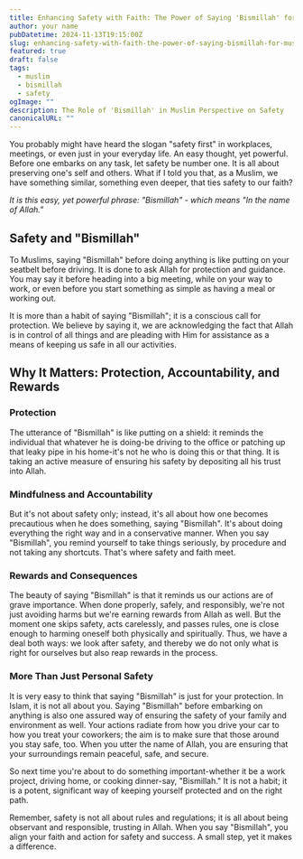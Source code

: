 ```yaml
---
title: Enhancing Safety with Faith: The Power of Saying 'Bismillah' for Muslims
author: your name
pubDatetime: 2024-11-13T19:15:00Z
slug: enhancing-safety-with-faith-the-power-of-saying-bismillah-for-muslims
featured: true
draft: false
tags:
  - muslim
  - bismillah
  - safety
ogImage: ""
description: The Role of 'Bismillah' in Muslim Perspective on Safety
canonicalURL: ""
---
```


You probably might have heard the slogan "safety first" in workplaces, meetings, or even just in your everyday life. An easy thought, yet powerful. Before one embarks on any task, let safety be number one. It is all about preserving one's self and others. What if I told you that, as a Muslim, we have something similar, something even deeper, that ties safety to our faith?

*It is this easy, yet powerful phrase: "Bismillah" - which means "In the name of Allah."*

## Safety and "Bismillah"

To Muslims, saying "Bismillah" before doing anything is like putting on your seatbelt before driving. It is done to ask Allah for protection and guidance. You may say it before heading into a big meeting, while on your way to work, or even before you start something as simple as having a meal or working out.

It is more than a habit of saying "Bismillah"; it is a conscious call for protection. We believe by saying it, we are acknowledging the fact that Allah is in control of all things and are pleading with Him for assistance as a means of keeping us safe in all our activities.

## Why It Matters: Protection, Accountability, and Rewards

### Protection
The utterance of "Bismillah" is like putting on a shield: it reminds the individual that whatever he is doing-be driving to the office or patching up that leaky pipe in his home-it's not he who is doing this or that thing. It is taking an active measure of ensuring his safety by depositing all his trust into Allah.

### Mindfulness and Accountability
But it's not about safety only; instead, it's all about how one becomes precautious when he does something, saying "Bismillah". It's about doing everything the right way and in a conservative manner. When you say "Bismillah", you remind yourself to take things seriously, by procedure and not taking any shortcuts. That's where safety and faith meet.

### Rewards and Consequences
The beauty of saying "Bismillah" is that it reminds us our actions are of grave importance. When done properly, safely, and responsibly, we're not just avoiding harms but we're earning rewards from Allah as well. But the moment one skips safety, acts carelessly, and passes rules, one is close enough to harming oneself both physically and spiritually. Thus, we have a deal both ways: we look after safety, and thereby we do not only what is right for ourselves but also reap rewards in the process.

### More Than Just Personal Safety

It is very easy to think that saying "Bismillah" is just for your protection. In Islam, it is not all about you. Saying "Bismillah" before embarking on anything is also one assured way of ensuring the safety of your family and environment as well. Your actions radiate from how you drive your car to how you treat your coworkers; the aim is to make sure that those around you stay safe, too. When you utter the name of Allah, you are ensuring that your surroundings remain peaceful, safe, and secure.

So next time you're about to do something important-whether it be a work project, driving home, or cooking dinner-say, "Bismillah." It is not a habit; it is a potent, significant way of keeping yourself protected and on the right path.

Remember, safety is not all about rules and regulations; it is all about being observant and responsible, trusting in Allah. When you say "Bismillah", you align your faith and action for safety and success. A small step, yet it makes a difference.
